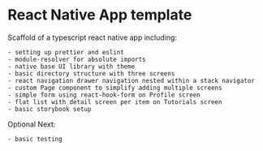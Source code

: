# React Native App template

Scaffold of a typescript react native app including:

    - setting up prettier and eslint
    - module-resolver for absolute imports
    - native base UI library with theme
    - basic directory structure with three screens
    - react navigation drawer navigation nested within a stack navigator
    - custom Page component to simplify adding multiple screens
    - simple form using react-hook-form on Profile screen
    - flat list with detail screen per item on Tutorials screen
    - basic storybook setup

Optional Next:

    - basic testing
